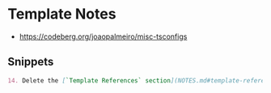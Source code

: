 # Template Notes

- https://codeberg.org/joaopalmeiro/misc-tsconfigs

## Snippets

```markdown
14. Delete the [`Template References` section](NOTES.md#template-references) from the [NOTES.md](NOTES.md) file.
```
